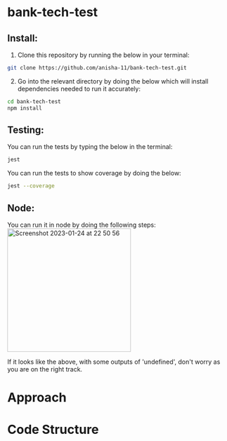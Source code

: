 # bank-tech-test

## Install:
1. Clone this repository by running the below in your terminal:
```bash
git clone https://github.com/anisha-11/bank-tech-test.git
```

2. Go into the relevant directory by doing the below which will install dependencies needed to run it accurately:
```bash
cd bank-tech-test
npm install
```

## Testing:
You can run the tests by typing the below in the terminal:
```bash
jest
```

You can run the tests to show coverage by doing the below:
```bash
jest --coverage
```

## Node:
You can run it in node by doing the following steps:
<img width="281" alt="Screenshot 2023-01-24 at 22 50 56" src="https://user-images.githubusercontent.com/70213220/214441711-b0f834e8-a6ec-41de-b302-d468df86dfdd.png">


If it looks like the above, with some outputs of 'undefined', don't worry as you are on the right track.


# Approach 

# Code Structure 